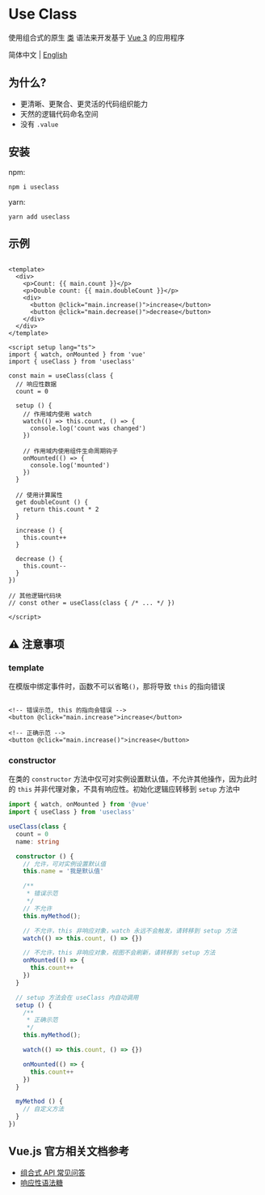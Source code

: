 # Use Class

使用组合式的原生 [类](https://developer.mozilla.org/zh-CN/docs/Web/JavaScript/Reference/Classes)
语法来开发基于 [Vue 3](https://cn.vuejs.org/)
的应用程序

简体中文 | [English](https://github.com/shixianqin/useclass/blob/main/README.md)

## 为什么?

+ 更清晰、更聚合、更灵活的代码组织能力
+ 天然的逻辑代码命名空间
+ 没有 `.value`

## 安装

npm:

```
npm i useclass
```

yarn:

```
yarn add useclass
```

## 示例

```vue

<template>
  <div>
    <p>Count: {{ main.count }}</p>
    <p>Double count: {{ main.doubleCount }}</p>
    <div>
      <button @click="main.increase()">increase</button>
      <button @click="main.decrease()">decrease</button>
    </div>
  </div>
</template>

<script setup lang="ts">
import { watch, onMounted } from 'vue'
import { useClass } from 'useclass'

const main = useClass(class {
  // 响应性数据
  count = 0

  setup () {
    // 作用域内使用 watch
    watch(() => this.count, () => {
      console.log('count was changed')
    })

    // 作用域内使用组件生命周期钩子
    onMounted(() => {
      console.log('mounted')
    })
  }

  // 使用计算属性
  get doubleCount () {
    return this.count * 2
  }

  increase () {
    this.count++
  }

  decrease () {
    this.count--
  }
})

// 其他逻辑代码块
// const other = useClass(class { /* ... */ })

</script>
```

## ⚠️ 注意事项

### template

在模版中绑定事件时，函数不可以省略`()`，那将导致 `this` 的指向错误

```vue

<!-- 错误示范, this 的指向会错误 -->
<button @click="main.increase">increase</button>

<!-- 正确示范 -->
<button @click="main.increase()">increase</button>
```

### constructor

在类的 `constructor` 方法中仅可对实例设置默认值，不允许其他操作，因为此时的 `this`
并非代理对象，不具有响应性。初始化逻辑应转移到 `setup` 方法中

```ts
import { watch, onMounted } from '@vue'
import { useClass } from 'useclass'

useClass(class {
  count = 0
  name: string

  constructor () {
    // 允许，可对实例设置默认值
    this.name = '我是默认值'

    /**
     * 错误示范
     */
    // 不允许
    this.myMethod();

    // 不允许，this 非响应对象，watch 永远不会触发，请转移到 setup 方法
    watch(() => this.count, () => {})

    // 不允许，this 非响应对象，视图不会刷新，请转移到 setup 方法
    onMounted(() => {
      this.count++
    })
  }

  // setup 方法会在 useClass 内自动调用
  setup () {
    /**
     * 正确示范
     */
    this.myMethod();

    watch(() => this.count, () => {})

    onMounted(() => {
      this.count++
    })
  }

  myMethod () {
    // 自定义方法
  }
})
```

## Vue.js 官方相关文档参考

+ [组合式 API 常见问答](https://cn.vuejs.org/guide/extras/composition-api-faq.html)
+ [响应性语法糖](https://cn.vuejs.org/guide/extras/reactivity-transform.html)
